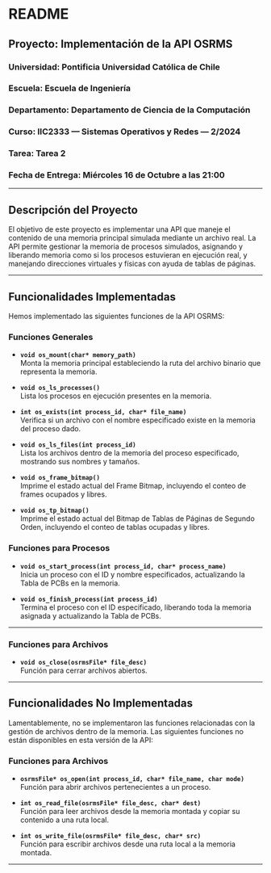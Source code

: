 # README

## Proyecto: Implementación de la API OSRMS

### **Universidad**: Pontificia Universidad Católica de Chile  
### **Escuela**: Escuela de Ingeniería  
### **Departamento**: Departamento de Ciencia de la Computación  
### **Curso**: IIC2333 — Sistemas Operativos y Redes — 2/2024  
### **Tarea**: Tarea 2  
### **Fecha de Entrega**: Miércoles 16 de Octubre a las 21:00  

---

## **Descripción del Proyecto**

El objetivo de este proyecto es implementar una API que maneje el contenido de una memoria principal simulada mediante un archivo real. La API permite gestionar la memoria de procesos simulados, asignando y liberando memoria como si los procesos estuvieran en ejecución real, y manejando direcciones virtuales y físicas con ayuda de tablas de páginas.

---

## **Funcionalidades Implementadas**

Hemos implementado las siguientes funciones de la API OSRMS:

### **Funciones Generales**
- **`void os_mount(char* memory_path)`**  
  Monta la memoria principal estableciendo la ruta del archivo binario que representa la memoria.

- **`void os_ls_processes()`**  
  Lista los procesos en ejecución presentes en la memoria.

- **`int os_exists(int process_id, char* file_name)`**  
  Verifica si un archivo con el nombre especificado existe en la memoria del proceso dado.

- **`void os_ls_files(int process_id)`**  
  Lista los archivos dentro de la memoria del proceso especificado, mostrando sus nombres y tamaños.

- **`void os_frame_bitmap()`**  
  Imprime el estado actual del Frame Bitmap, incluyendo el conteo de frames ocupados y libres.

- **`void os_tp_bitmap()`**  
  Imprime el estado actual del Bitmap de Tablas de Páginas de Segundo Orden, incluyendo el conteo de tablas ocupadas y libres.

### **Funciones para Procesos**
- **`void os_start_process(int process_id, char* process_name)`**  
  Inicia un proceso con el ID y nombre especificados, actualizando la Tabla de PCBs en la memoria.

- **`void os_finish_process(int process_id)`**  
  Termina el proceso con el ID especificado, liberando toda la memoria asignada y actualizando la Tabla de PCBs.

---

### **Funciones para Archivos**

- **`void os_close(osrmsFile* file_desc)`**  
  Función para cerrar archivos abiertos.
---

## **Funcionalidades No Implementadas**

Lamentablemente, no se implementaron las funciones relacionadas con la gestión de archivos dentro de la memoria. Las siguientes funciones no están disponibles en esta versión de la API:

### **Funciones para Archivos**
- **`osrmsFile* os_open(int process_id, char* file_name, char mode)`**  
  Función para abrir archivos pertenecientes a un proceso.

- **`int os_read_file(osrmsFile* file_desc, char* dest)`**  
  Función para leer archivos desde la memoria montada y copiar su contenido a una ruta local.

- **`int os_write_file(osrmsFile* file_desc, char* src)`**  
  Función para escribir archivos desde una ruta local a la memoria montada.


---
